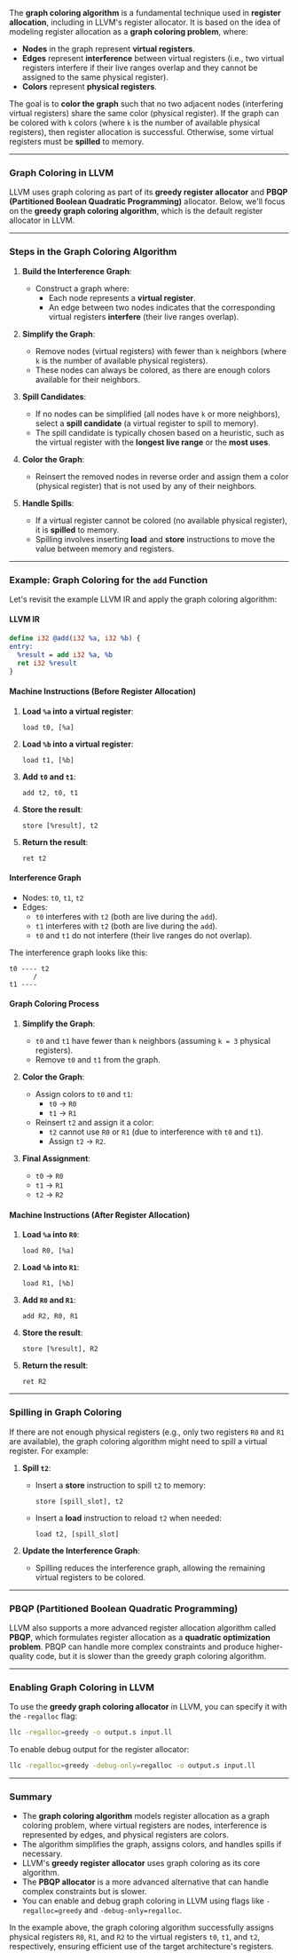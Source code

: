 The **graph coloring algorithm** is a fundamental technique used in **register allocation**, including in LLVM's register allocator. It is based on the idea of modeling register allocation as a **graph coloring problem**, where:

- **Nodes** in the graph represent **virtual registers**.
- **Edges** represent **interference** between virtual registers (i.e., two virtual registers interfere if their live ranges overlap and they cannot be assigned to the same physical register).
- **Colors** represent **physical registers**.

The goal is to **color the graph** such that no two adjacent nodes (interfering virtual registers) share the same color (physical register). If the graph can be colored with `k` colors (where `k` is the number of available physical registers), then register allocation is successful. Otherwise, some virtual registers must be **spilled** to memory.

---

### Graph Coloring in LLVM

LLVM uses graph coloring as part of its **greedy register allocator** and **PBQP (Partitioned Boolean Quadratic Programming)** allocator. Below, we'll focus on the **greedy graph coloring algorithm**, which is the default register allocator in LLVM.

---

### Steps in the Graph Coloring Algorithm

1. **Build the Interference Graph**:
   - Construct a graph where:
     - Each node represents a **virtual register**.
     - An edge between two nodes indicates that the corresponding virtual registers **interfere** (their live ranges overlap).

2. **Simplify the Graph**:
   - Remove nodes (virtual registers) with fewer than `k` neighbors (where `k` is the number of available physical registers).
   - These nodes can always be colored, as there are enough colors available for their neighbors.

3. **Spill Candidates**:
   - If no nodes can be simplified (all nodes have `k` or more neighbors), select a **spill candidate** (a virtual register to spill to memory).
   - The spill candidate is typically chosen based on a heuristic, such as the virtual register with the **longest live range** or the **most uses**.

4. **Color the Graph**:
   - Reinsert the removed nodes in reverse order and assign them a color (physical register) that is not used by any of their neighbors.

5. **Handle Spills**:
   - If a virtual register cannot be colored (no available physical register), it is **spilled** to memory.
   - Spilling involves inserting **load** and **store** instructions to move the value between memory and registers.

---

### Example: Graph Coloring for the `add` Function

Let's revisit the example LLVM IR and apply the graph coloring algorithm:

#### LLVM IR
```llvm
define i32 @add(i32 %a, i32 %b) {
entry:
  %result = add i32 %a, %b
  ret i32 %result
}
```

#### Machine Instructions (Before Register Allocation)
1. **Load `%a` into a virtual register**:
   ```assembly
   load t0, [%a]
   ```

2. **Load `%b` into a virtual register**:
   ```assembly
   load t1, [%b]
   ```

3. **Add `t0` and `t1`**:
   ```assembly
   add t2, t0, t1
   ```

4. **Store the result**:
   ```assembly
   store [%result], t2
   ```

5. **Return the result**:
   ```assembly
   ret t2
   ```

#### Interference Graph
- Nodes: `t0`, `t1`, `t2`
- Edges:
  - `t0` interferes with `t2` (both are live during the `add`).
  - `t1` interferes with `t2` (both are live during the `add`).
  - `t0` and `t1` do not interfere (their live ranges do not overlap).

The interference graph looks like this:
```
t0 ---- t2
      /
t1 ----
```

#### Graph Coloring Process

1. **Simplify the Graph**:
   - `t0` and `t1` have fewer than `k` neighbors (assuming `k = 3` physical registers).
   - Remove `t0` and `t1` from the graph.

2. **Color the Graph**:
   - Assign colors to `t0` and `t1`:
     - `t0` → `R0`
     - `t1` → `R1`
   - Reinsert `t2` and assign it a color:
     - `t2` cannot use `R0` or `R1` (due to interference with `t0` and `t1`).
     - Assign `t2` → `R2`.

3. **Final Assignment**:
   - `t0` → `R0`
   - `t1` → `R1`
   - `t2` → `R2`

#### Machine Instructions (After Register Allocation)
1. **Load `%a` into `R0`**:
   ```assembly
   load R0, [%a]
   ```

2. **Load `%b` into `R1`**:
   ```assembly
   load R1, [%b]
   ```

3. **Add `R0` and `R1`**:
   ```assembly
   add R2, R0, R1
   ```

4. **Store the result**:
   ```assembly
   store [%result], R2
   ```

5. **Return the result**:
   ```assembly
   ret R2
   ```

---

### Spilling in Graph Coloring

If there are not enough physical registers (e.g., only two registers `R0` and `R1` are available), the graph coloring algorithm might need to spill a virtual register. For example:

1. **Spill `t2`**:
   - Insert a **store** instruction to spill `t2` to memory:
     ```assembly
     store [spill_slot], t2
     ```
   - Insert a **load** instruction to reload `t2` when needed:
     ```assembly
     load t2, [spill_slot]
     ```

2. **Update the Interference Graph**:
   - Spilling reduces the interference graph, allowing the remaining virtual registers to be colored.

---

### PBQP (Partitioned Boolean Quadratic Programming)

LLVM also supports a more advanced register allocation algorithm called **PBQP**, which formulates register allocation as a **quadratic optimization problem**. PBQP can handle more complex constraints and produce higher-quality code, but it is slower than the greedy graph coloring algorithm.

---

### Enabling Graph Coloring in LLVM

To use the **greedy graph coloring allocator** in LLVM, you can specify it with the `-regalloc` flag:
```bash
llc -regalloc=greedy -o output.s input.ll
```

To enable debug output for the register allocator:
```bash
llc -regalloc=greedy -debug-only=regalloc -o output.s input.ll
```

---

### Summary

- The **graph coloring algorithm** models register allocation as a graph coloring problem, where virtual registers are nodes, interference is represented by edges, and physical registers are colors.
- The algorithm simplifies the graph, assigns colors, and handles spills if necessary.
- LLVM's **greedy register allocator** uses graph coloring as its core algorithm.
- The **PBQP allocator** is a more advanced alternative that can handle complex constraints but is slower.
- You can enable and debug graph coloring in LLVM using flags like `-regalloc=greedy` and `-debug-only=regalloc`.

In the example above, the graph coloring algorithm successfully assigns physical registers `R0`, `R1`, and `R2` to the virtual registers `t0`, `t1`, and `t2`, respectively, ensuring efficient use of the target architecture's registers.
